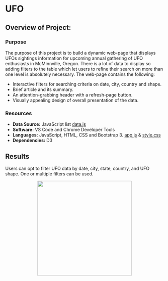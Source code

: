 # UFO
## Overview of Project:
  ### Purpose
The purpose of this project is to build a dynamic web-page that displays UFOs sightings information for upcoming annual gathering of UFO enthusiasts in McMinnville, Oregon. There is a lot of data to display so adding filters to the table which let users to refine their search on more than one level is absolutely necessary.
The web-page contains the following:

- Interactive filters for searching criteria on date, city, country and shape.
- Brief article and its summary.
- An attention-grabbing header with a refresh-page button.
- Visually appealing design of overall presentation of the data.

### Resources
- **Data Source:** JavaScript list [data.js](https://github.com/namu12345/UFO/blob/main/static/js/data.js)
- **Software:** VS Code and Chrome Developer Tools 
- **Languages:** JavaScript, HTML, CSS and Bootstrap 3. [app.js](https://github.com/namu12345/UFO/blob/main/static/js/app.js) & [style.css](https://github.com/namu12345/UFO/blob/main/static/css/style.css)
- **Dependencies:** D3

## Results

Users can opt to filter UFO data by date, city, state, country, and UFO shape. One or multiple filters can be used.

<p align="center"> <img width="300" height="300" src="https://user-images.githubusercontent.com/92283185/149016488-6ff7453d-e601-4968-8eb2-2a1694dc8255.png"> </p>

